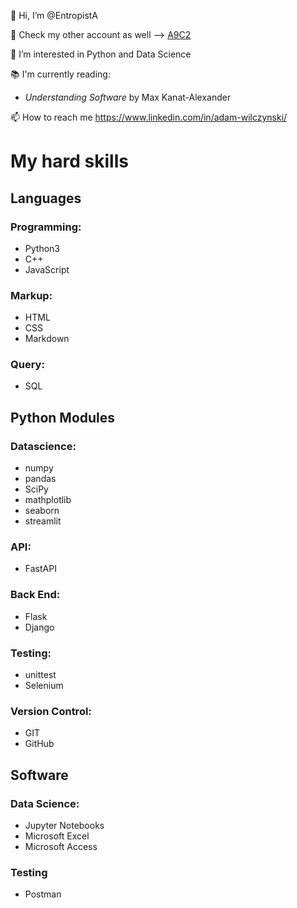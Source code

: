👋 Hi, I’m @EntropistA

🤫 Check my other account as well --> [A9C2](https://github.com/a9c2)

👀 I’m interested in Python and Data Science

📚 I'm currently reading:
- _Understanding Software_ by Max Kanat-Alexander

📫 How to reach me https://www.linkedin.com/in/adam-wilczynski/

# My hard skills

## Languages

### Programming:
- Python3
- C++
- JavaScript

### Markup:
- HTML
- CSS
- Markdown

### Query:
- SQL

## Python Modules

### Datascience:
- numpy
- pandas
- SciPy
- mathplotlib
- seaborn
- streamlit

### API:
- FastAPI

### Back End:
- Flask
- Django

### Testing:
- unittest
- Selenium

### Version Control:
- GIT
- GitHub

## Software

### Data Science:
- Jupyter Notebooks
- Microsoft Excel
- Microsoft Access

### Testing
- Postman


<!---
EntropistA/EntropistA is a ✨ special ✨ repository because its `README.md` (this file) appears on your GitHub profile.
You can click the Preview link to take a look at your changes.
--->
